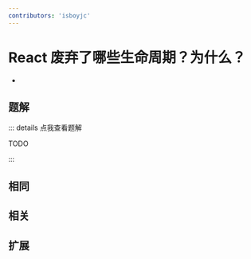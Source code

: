 ```yaml
---
contributors: 'isboyjc'
---
```


# React 废弃了哪些生命周期？为什么？

- 



## 题解

::: details 点我查看题解

  TODO

:::



## 相同


## 相关


## 扩展

